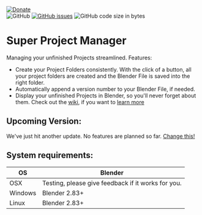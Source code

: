 [![Donate](https://img.shields.io/endpoint?url=https%3A%2F%2Fraw.githubusercontent.com%2FBlenderDefender%2FBlenderDefender%2Fshields_endpoint%2FBlender_PM.json)](https://www.paypal.com/donate?hosted_button_id=DZE9NFSFPFMYS)  
![GitHub](https://img.shields.io/github/license/BlenderDefender/blender_project_starter?color=green&style=for-the-badge)
[![GitHub issues](https://img.shields.io/github/issues/BlenderDefender/blender_project_starter?style=for-the-badge)](https://github.com/BlenderDefender/blender_pm/issues)
![GitHub code size in bytes](https://img.shields.io/github/languages/code-size/BlenderDefender/blender_project_starter?style=for-the-badge)
# Super Project Manager
Managing your unfinished Projects streamlined. Features:
- Create your Project Folders consistently. With the click of a button, all your project folders are
created and the Blender File is saved into the right folder.
- Automatically append a version number to your Blender File, if needed.
- Display your unfinished Projects in Blender, so you'll never forget about them.
Check out the [wiki](https://github.com/BlenderDefender/blender_pm/wiki), if you want to [learn more](https://github.com/BlenderDefender/blender_pm/wiki)

## Upcoming Version:

We've just hit another update. No features are planned so far. [Change this!](https://github.com/BlenderDefender/blender_pm/issues/new/choose)

  <!-- - [ ] Fix: Prevent SAM from accidentally overwriting projects (Using Project Info File) -->
  <!-- - [ ] Feature: More precise differentiation between Blender Files that are part of a project and Blender Files, that aren't part of a project  Not sure! -->
  <!-- - [ ] Feature: More options to handle Files that are/aren't part of a project:
        1. Cut an existing file (The file is not part / part of a project)
        2. Copy an existing file (The file is not part / part of a project)
        3. Rename an existing project folder in place (The file is part of a project)
        4. Rename and move an existing project folder (and move the .blend file in the inside) (The file is part of a project) -->

<!-- ## New Features: -->



## System requirements:
| **OS** | **Blender** |
| ------------- | ------------- |
| OSX | Testing, please give feedback if it works for you. |
| Windows | Blender 2.83+ |
| Linux | Blender 2.83+ |

